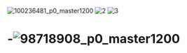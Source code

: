 ![100236481_p0_master1200](https://user-images.githubusercontent.com/111507178/185402907-3172b537-f1df-4038-b92a-6c6181a633d2.jpg)
![2](https://user-images.githubusercontent.com/111507178/185387254-ca36024f-6244-495d-a7a6-ae26375f1c78.jpg)
![3](https://user-images.githubusercontent.com/111507178/185387266-6044612e-25c9-406b-bc50-2e59b9610ab2.jpg)
# -![98718908_p0_master1200](https://user-images.githubusercontent.com/111507178/185386714-6843ee15-0351-4b94-9816-91a6b3f5730a.jpg)
